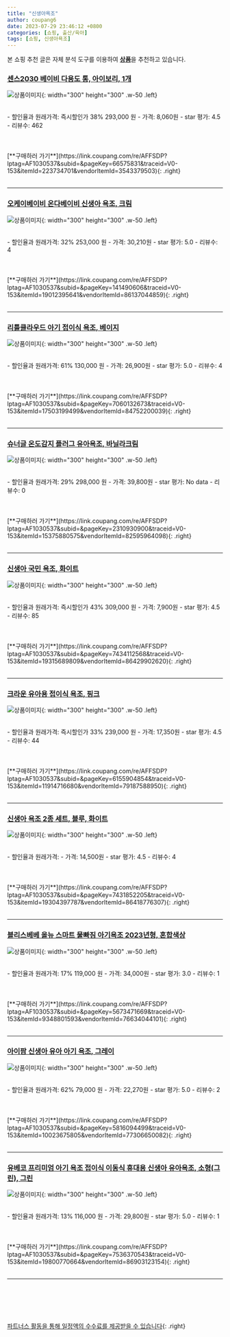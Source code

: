 ```yaml
---
title: "신생아욕조"
author: coupang6
date: 2023-07-29 23:46:12 +0800
categories: [쇼핑, 출산/육아]
tags: [쇼핑, 신생아욕조]
---
```


본 쇼핑 추천 글은 자체 분석 도구를 이용하여 [**상품**](https://link.coupang.com/a/bao1ui)을 추천하고 있습니다.

### [센스2030 베이비 다용도 통, 아이보리, 1개](https://link.coupang.com/re/AFFSDP?lptag=AF1030537&subid=&pageKey=66575831&traceid=V0-153&itemId=223734701&vendorItemId=3543379503)

![상품이미지](https://thumbnail10.coupangcdn.com/thumbnails/remote/230x230ex/image/retail/images/2424839627717983-c43e9eea-a02c-4f8e-ac82-506c1b297083.jpg){: width="300" height="300" .w-50 .left}


<br>
- 할인율과 원래가격: 즉시할인가 38%  293,000   원
- 가격: 8,060원
- star 평가: 4.5
- 리뷰수: 462
<br>
<br>
<br>
<br>
[**구매하러 가기**](https://link.coupang.com/re/AFFSDP?lptag=AF1030537&subid=&pageKey=66575831&traceid=V0-153&itemId=223734701&vendorItemId=3543379503){: .right}
<br>
<br>

---

### [오케이베이비 온다베이비 신생아 욕조, 크림](https://link.coupang.com/re/AFFSDP?lptag=AF1030537&subid=&pageKey=141490606&traceid=V0-153&itemId=19012395641&vendorItemId=86137044859)

![상품이미지](https://thumbnail7.coupangcdn.com/thumbnails/remote/230x230ex/image/retail/images/2023/05/31/13/2/b54a398d-d5a2-49b0-91a8-d09343bbfd6e.jpg){: width="300" height="300" .w-50 .left}


<br>
- 할인율과 원래가격: 32%  253,000   원
- 가격: 30,210원
- star 평가: 5.0
- 리뷰수: 4
<br>
<br>
<br>
<br>
[**구매하러 가기**](https://link.coupang.com/re/AFFSDP?lptag=AF1030537&subid=&pageKey=141490606&traceid=V0-153&itemId=19012395641&vendorItemId=86137044859){: .right}
<br>
<br>

---

### [리틀클라우드 아기 접이식 욕조, 베이지](https://link.coupang.com/re/AFFSDP?lptag=AF1030537&subid=&pageKey=7060132673&traceid=V0-153&itemId=17503199499&vendorItemId=84752200039)

![상품이미지](https://thumbnail6.coupangcdn.com/thumbnails/remote/230x230ex/image/vendor_inventory/369a/4e1c6448c814dba54bba9f0179e69bb28916333460f0123e80b4832c9e3b.jpg){: width="300" height="300" .w-50 .left}


<br>
- 할인율과 원래가격: 61%  130,000   원
- 가격: 26,900원
- star 평가: 5.0
- 리뷰수: 4
<br>
<br>
<br>
<br>
[**구매하러 가기**](https://link.coupang.com/re/AFFSDP?lptag=AF1030537&subid=&pageKey=7060132673&traceid=V0-153&itemId=17503199499&vendorItemId=84752200039){: .right}
<br>
<br>

---

### [슈너글 온도감지 플러그 유아욕조, 바닐라크림](https://link.coupang.com/re/AFFSDP?lptag=AF1030537&subid=&pageKey=2310930900&traceid=V0-153&itemId=15375880575&vendorItemId=82595964098)

![상품이미지](https://thumbnail8.coupangcdn.com/thumbnails/remote/230x230ex/image/retail/images/45384218472964-960973fc-fcd2-4d49-a92e-d202ad813400.jpg){: width="300" height="300" .w-50 .left}


<br>
- 할인율과 원래가격: 29%  298,000   원
- 가격: 39,800원
- star 평가: No data
- 리뷰수: 0
<br>
<br>
<br>
<br>
[**구매하러 가기**](https://link.coupang.com/re/AFFSDP?lptag=AF1030537&subid=&pageKey=2310930900&traceid=V0-153&itemId=15375880575&vendorItemId=82595964098){: .right}
<br>
<br>

---

### [신생아 국민 욕조, 화이트](https://link.coupang.com/re/AFFSDP?lptag=AF1030537&subid=&pageKey=7434112568&traceid=V0-153&itemId=19315689809&vendorItemId=86429902620)

![상품이미지](https://thumbnail6.coupangcdn.com/thumbnails/remote/230x230ex/image/retail/images/2023/06/30/10/9/f8a6329d-e7f1-45f7-8947-3a60292267fc.jpg){: width="300" height="300" .w-50 .left}


<br>
- 할인율과 원래가격: 즉시할인가 43%  309,000   원
- 가격: 7,900원
- star 평가: 4.5
- 리뷰수: 85
<br>
<br>
<br>
<br>
[**구매하러 가기**](https://link.coupang.com/re/AFFSDP?lptag=AF1030537&subid=&pageKey=7434112568&traceid=V0-153&itemId=19315689809&vendorItemId=86429902620){: .right}
<br>
<br>

---

### [크라운 유아용 접이식 욕조, 핑크](https://link.coupang.com/re/AFFSDP?lptag=AF1030537&subid=&pageKey=6155904854&traceid=V0-153&itemId=11914716680&vendorItemId=79187588950)

![상품이미지](https://thumbnail7.coupangcdn.com/thumbnails/remote/230x230ex/image/retail/images/2021/11/01/17/1/873f2491-875d-4caa-b155-f27426fb7221.jpg){: width="300" height="300" .w-50 .left}


<br>
- 할인율과 원래가격: 즉시할인가 33%  239,000   원
- 가격: 17,350원
- star 평가: 4.5
- 리뷰수: 44
<br>
<br>
<br>
<br>
[**구매하러 가기**](https://link.coupang.com/re/AFFSDP?lptag=AF1030537&subid=&pageKey=6155904854&traceid=V0-153&itemId=11914716680&vendorItemId=79187588950){: .right}
<br>
<br>

---

### [신생아 욕조 2종 세트, 블루, 화이트](https://link.coupang.com/re/AFFSDP?lptag=AF1030537&subid=&pageKey=7431852205&traceid=V0-153&itemId=19304397787&vendorItemId=86418776307)

![상품이미지](https://thumbnail10.coupangcdn.com/thumbnails/remote/230x230ex/image/retail/images/2023/06/29/12/9/22b98f64-ae4e-4b5d-9de6-8e63a22088d4.jpg){: width="300" height="300" .w-50 .left}


<br>
- 할인율과 원래가격: 
- 가격: 14,500원
- star 평가: 4.5
- 리뷰수: 4
<br>
<br>
<br>
<br>
[**구매하러 가기**](https://link.coupang.com/re/AFFSDP?lptag=AF1030537&subid=&pageKey=7431852205&traceid=V0-153&itemId=19304397787&vendorItemId=86418776307){: .right}
<br>
<br>

---

### [블리스베베 올뉴 스마트 물빠짐 아기욕조 2023년형, 혼합색상](https://link.coupang.com/re/AFFSDP?lptag=AF1030537&subid=&pageKey=5673471669&traceid=V0-153&itemId=9348801593&vendorItemId=76634044101)

![상품이미지](https://thumbnail10.coupangcdn.com/thumbnails/remote/230x230ex/image/retail/images/2021/06/14/15/6/c5e8aaa2-ac98-411c-9e3a-8867d3557665.jpg){: width="300" height="300" .w-50 .left}


<br>
- 할인율과 원래가격: 17%  119,000   원
- 가격: 34,000원
- star 평가: 3.0
- 리뷰수: 1
<br>
<br>
<br>
<br>
[**구매하러 가기**](https://link.coupang.com/re/AFFSDP?lptag=AF1030537&subid=&pageKey=5673471669&traceid=V0-153&itemId=9348801593&vendorItemId=76634044101){: .right}
<br>
<br>

---

### [아이팜 신생아 유아 아기 욕조, 그레이](https://link.coupang.com/re/AFFSDP?lptag=AF1030537&subid=&pageKey=5816094499&traceid=V0-153&itemId=10023675805&vendorItemId=77306650082)

![상품이미지](https://thumbnail7.coupangcdn.com/thumbnails/remote/230x230ex/image/retail/images/2021/07/09/17/2/f372caa4-9ae5-45ce-86fa-d0327b5b73f0.jpg){: width="300" height="300" .w-50 .left}


<br>
- 할인율과 원래가격: 62%  79,000   원
- 가격: 22,270원
- star 평가: 5.0
- 리뷰수: 2
<br>
<br>
<br>
<br>
[**구매하러 가기**](https://link.coupang.com/re/AFFSDP?lptag=AF1030537&subid=&pageKey=5816094499&traceid=V0-153&itemId=10023675805&vendorItemId=77306650082){: .right}
<br>
<br>

---

### [유베코 프리미엄 아기 욕조 접이식 이동식 휴대용 신생아 유아욕조, 소형(그린), 그린](https://link.coupang.com/re/AFFSDP?lptag=AF1030537&subid=&pageKey=7536370543&traceid=V0-153&itemId=19800770664&vendorItemId=86903123154)

![상품이미지](https://thumbnail7.coupangcdn.com/thumbnails/remote/230x230ex/image/vendor_inventory/e425/7e65b969ecf9e8fcb55ca0f386c4567199f607f6423a023ff1ef0076c72f.jpg){: width="300" height="300" .w-50 .left}


<br>
- 할인율과 원래가격: 13%  116,000   원
- 가격: 29,800원
- star 평가: 5.0
- 리뷰수: 1
<br>
<br>
<br>
<br>
[**구매하러 가기**](https://link.coupang.com/re/AFFSDP?lptag=AF1030537&subid=&pageKey=7536370543&traceid=V0-153&itemId=19800770664&vendorItemId=86903123154){: .right}
<br>
<br>

---
<br><br><br><br><br> [파트너스 활동을 통해 일정액의 수수료를 제공받을 수 있습니다](https://link.coupang.com/a/bao1ui){: .right}